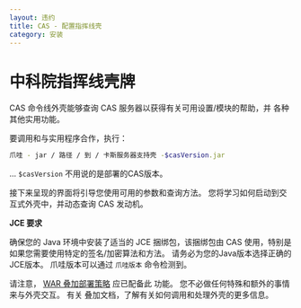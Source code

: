 ```yaml
---
layout: 违约
title: CAS - 配置指挥线壳
category: 安装
---
```


# 中科院指挥线壳牌

CAS 命令线外壳能够查询 CAS 服务器以获得有关可用设置/模块的帮助，并 各种其他实用功能。

要调用和与实用程序合作，执行：

```bash
爪哇 - jar / 路径 / 到 / 卡斯服务器支持壳 -$casVersion.jar
```

... `$casVersion` 不用说的是部署的CAS版本。

接下来呈现的界面将引导您使用可用的参数和查询方法。 您将学习如何启动到交互式外壳中，并动态查询 CAS 发动机。

<div class="alert alert-info"><strong>JCE 要求</strong><p>确保您的 
Java 环境中安装了适当的 JCE 捆绑包，该捆绑包由 CAS 使用，特别是如果您需要使用特定的签名/加密算法和方法。 
请务必为您的Java版本选择正确的JCE版本。 爪哇版本可以通过 <code>爪哇版本</code> 命令检测到。</p></div>

请注意， [WAR 叠加部署策略](WAR-Overlay-Installation.html) 应已配备此 功能。 您不必做任何特殊和额外的事情来与外壳交互。 有关 叠加文档，了解有关如何调用和处理外壳的更多信息。
